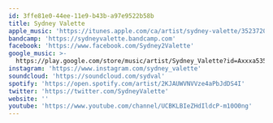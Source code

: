 ```yaml
---
id: 3ffe81e0-44ee-11e9-b43b-a97e9522b58b
title: Sydney Valette
apple_music: 'https://itunes.apple.com/ca/artist/sydney-valette/352372067'
bandcamp: 'https://sydneyvalette.bandcamp.com'
facebook: 'https://www.facebook.com/Sydney2Valette'
google_music: >-
  https://play.google.com/store/music/artist/Sydney_Valette?id=Axxxa535oengkl4jpdagx7liewi
instagram: 'https://www.instagram.com/sydney_valette'
soundcloud: 'https://soundcloud.com/sydval'
spotify: 'https://open.spotify.com/artist/2KJAUWVNVVze4aPbJdDS4I'
twitter: 'https://twitter.com/SydneyValette'
website: ''
youtube: 'https://www.youtube.com/channel/UCBKLBIeZHdIldcP-m10O0ng'
---
```

